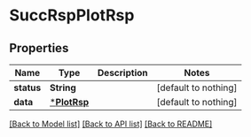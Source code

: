# SuccRspPlotRsp


## Properties
Name | Type | Description | Notes
------------ | ------------- | ------------- | -------------
**status** | **String** |  | [default to nothing]
**data** | [***PlotRsp**](PlotRsp.md) |  | [default to nothing]


[[Back to Model list]](../README.md#models) [[Back to API list]](../README.md#api-endpoints) [[Back to README]](../README.md)


